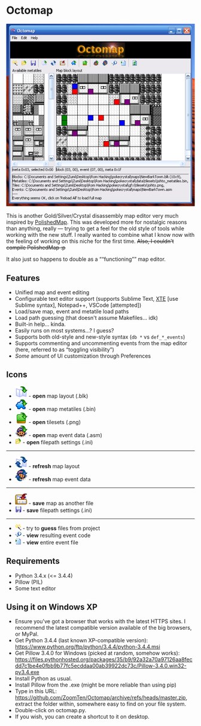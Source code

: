 # Octomap

![Screenshot of OctoMap](docs/screenshot.png)

This is another Gold/Silver/Crystal disassembly map editor very much inspired by [PolishedMap](https://github.com/Rangi42/polished-map). This was developed more for nostalgic reasons than anything, really &mdash; trying to get a feel for the old style of tools while working with the new stuff. I really wanted to combine what I know now with the feeling of working on this niche for the first time. ~~Also, I couldn't compile PolishedMap :p~~

It also just so happens to double as a &ldquo;&ldquo;functioning&rdquo;&rdquo; map editor.

## Features

* Unified map and event editing
* Configurable text editor support (supports Sublime Text, [XTE](https://github.com/ZoomTen/XTE) [use Sublime syntax], Notepad++, VSCode [attempted])
* Load/save map, event and metatile load paths
* Load path guessing (that doesn't assume Makefiles... idk)
* Built-in help... kinda.
* Easily runs on most systems...? I guess?
* Supports both old-style and new-style syntax (`db *` vs `def_*_events`)
* Supports commenting and uncommenting events from the map editor (here, referred to as &ldquo;toggling visibility&rdquo;)
* *Some* amount of UI customization through Preferences

## Icons

* ![Open map](svg-icons/open-map.svg) - **open** map layout (.blk)
* ![Open block](svg-icons/open-block.svg) - **open** map metatiles (.bin)
* ![Open gfx](svg-icons/open-gfx.svg) - **open** tilesets (.png)
* ![Open event](svg-icons/open-event.svg) - **open** map event data (.asm)
* ![Open](resources/open.png) - **open** filepath settings (.ini)

----

* ![Refresh map](svg-icons/refresh-map.svg) - **refresh** map layout
* ![Refresh events](svg-icons/refresh-event.svg) - **refresh** map event data

----

* ![Save map](svg-icons/save-map.svg) - **save** map as another file
* ![Save](resources/save.png) - **save** filepath settings (.ini)

----

* ![Wizard](resources/wizard.png) - try to **guess** files from project
* ![Info](resources/info.png) - **view** resulting event code
* ![Code](resources/code.png) - **view** entire event file


## Requirements

* Python 3.4.x (<= 3.4.4)
* Pillow (PIL)
* Some text editor

## Using it on Windows XP

* Ensure you've got a browser that works with the latest HTTPS sites. I recommend the latest compatible version available of the big browsers, or MyPal.
* Get Python 3.4.4 (last known XP-compatible version): https://www.python.org/ftp/python/3.4.4/python-3.4.4.msi
* Get Pillow 3.4.0 for Windows (picked at random, somehow works): https://files.pythonhosted.org/packages/35/b9/92a32a70a97126aa8fecdd7c1be4e0fbb9b77fc5ecddaa00ab39922dc73c/Pillow-3.4.0.win32-py3.4.exe
* Install Python as usual.
* Install Pillow from the .exe (might be more reliable than using pip)
* Type in this URL: https://github.com/ZoomTen/Octomap/archive/refs/heads/master.zip, extract the folder within, somewhere easy to find on your file system.
* Double-click on octomap.py.
* If you wish, you can create a shortcut to it on desktop.

